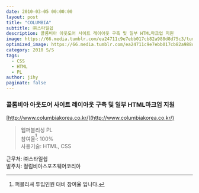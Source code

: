 ```yaml
---
date: 2010-03-05 00:00:00
layout: post
title: "COLUMBIA"
subtitle: ㈜스타일쉽
description: 콜롬비아 아웃도어 사이트 레이아웃 구축 및 일부 HTML마크업 지원
image: https://66.media.tumblr.com/ea24711c9e7ebb017cb82a988d8d75c3/tumblr_p4avkn9fP31x3wc1uo1_1280.png
optimized_image: https://66.media.tumblr.com/ea24711c9e7ebb017cb82a988d8d75c3/tumblr_p4avkn9fP31x3wc1uo1_1280.png
category: 2010 S/S
tags:
  - CSS
  - HTML
  - PL
author: jihy
paginate: false
---
```


### 콜롬비아 아웃도어 사이트 레이아웃 구축 및 일부 HTML마크업 지원
[http://www.columbiakorea.co.kr/](http://www.columbiakorea.co.kr/)

> 웹퍼블리싱 PL <br> 
참여율<sup>[^1]</sup>: 100% <br> 
사용기술: HTML, CSS

근무처: ㈜스타일쉽 <br>
발주처: 컬럼비아스포츠웨어코리아

[^1]: 퍼블리셔 투입인원 대비 참여율 입니다.
